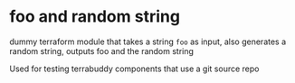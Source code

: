 # foo and random string

dummy terraform module that takes a string `foo` as input,
also generates a random string, outputs foo and the random string

Used for testing terrabuddy components that use a git source repo
